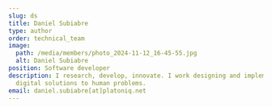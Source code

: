 ```yaml
---
slug: ds
title: Daniel Subiabre
type: author
order: technical_team
image:
  path: /media/members/photo_2024-11-12_16-45-55.jpg
  alt: Daniel Subiabre
position: Software developer
description: I research, develop, innovate. I work designing and implementing
  digital solutions to human problems.
email: daniel.subiabre[at]platoniq.net
---
```

